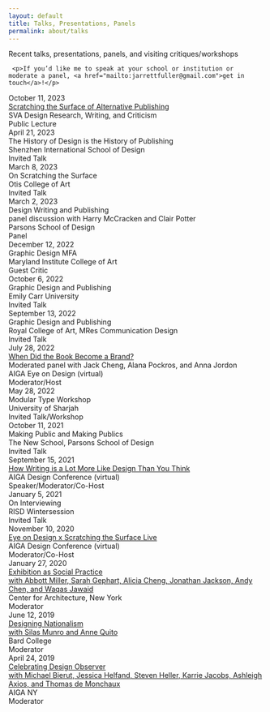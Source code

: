 ```yaml
---
layout: default
title: Talks, Presentations, Panels
permalink: about/talks
---
```


<div class="about-intro">
        <p>Recent talks, presentations, panels, and visiting critiques/workshops</p>

     <p>If you’d like me to speak at your school or institution or moderate a panel, <a href="mailto:jarrettfuller@gmail.com">get in touch</a>!</p>

</div>

<main class="archive-preview">

<div class="object">
        <div class="term">October 11, 2023</div>
        <div class="press-title">
            <a href="https://jarrettfuller.com/projects/sva-talk">
Scratching the Surface of Alternative Publishing <i class="far fa-external-link-alt"></i></a><br></div>
        <div class="school">SVA Design Research, Writing, and Criticism</div>
        <div class="term">Public Lecture</div>
</div>

<div class="object">
        <div class="term">April 21, 2023</div>
        <div class="press-title">
The History of Design is the History of Publishing</div>
        <div class="school">Shenzhen International School of Design</div>
        <div class="term">Invited Talk</div>
</div>

<div class="object">
        <div class="term">March 8, 2023</div>
        <div class="press-title">
On Scratching the Surface</div>
        <div class="school">Otis College of Art</div>
        <div class="term">Invited Talk</div>
</div>

<div class="object">
        <div class="term">March 2, 2023</div>
        <div class="press-title">
Design Writing and Publishing<br>panel discussion with Harry McCracken and Clair Potter</div>
        <div class="school">Parsons School of Design</div>
        <div class="term">Panel</div>
</div>


<div class="object">
        <div class="term">December 12, 2022</div>
        <div class="press-title">
Graphic Design MFA</div>
        <div class="school">Maryland Institute College of Art</div>
        <div class="term">Guest Critic</div>
</div>


<div class="object">
        <div class="term">October 6, 2022</div>
        <div class="press-title">
Graphic Design and Publishing</div>
        <div class="school">Emily Carr University</div>
        <div class="term">Invited Talk</div>
</div>

<div class="object">
        <div class="term">September 13, 2022</div>
        <div class="press-title">
Graphic Design and Publishing</div>
        <div class="school">Royal College of Art, MRes Communication Design</div>
        <div class="term">Invited Talk</div>
</div>

<div class="object">
        <div class="term">July 28, 2022</div>
        <div class="press-title"><a href="https://jarrettfuller.com/projects/books-brands">
When Did the Book Become a Brand?<i class="far fa-external-link-alt"></i></a><br>
    Moderated panel with Jack Cheng, Alana Pockros, and Anna Jordon</div>
        <div class="school">AIGA Eye on Design (virtual)</div>
        <div class="term">Moderator/Host</div>
</div>

<div class="object">
        <div class="term">May 28, 2022</div>
        <div class="press-title">
Modular Type Workshop</div>
        <div class="school">University of Sharjah</div>
        <div class="term">Invited Talk/Workshop</div>
</div>

<div class="object">
        <div class="term">October 11, 2021</div>
        <div class="press-title">
Making Public and Making Publics</div>
        <div class="school">The New School, Parsons School of Design</div>
        <div class="term">Invited Talk</div>
</div>


<div class="object">
        <div class="term">September 15, 2021</div>
        <div class="press-title"><a href="https://jarrettfuller.com/projects/eod-design-writing">
How Writing is a Lot More Like Design Than You Think<i class="far fa-external-link-alt"></i></a></div>
        <div class="school">AIGA Design Conference (virtual)</div>
        <div class="term">Speaker/Moderator/Co-Host</div>
</div>

<div class="object">
        <div class="term">January 5, 2021</div>
        <div class="press-title">
On Interviewing</div>
        <div class="school">RISD Wintersession</div>
        <div class="term">Invited Talk</div>
</div>

<div class="object">
        <div class="term">November 10, 2020</div>
        <div class="press-title"><a href="https://jarrettfuller.com/projects/aiga-conference">
Eye on Design x Scratching the Surface Live<i class="far fa-external-link-alt"></i></a></div>
        <div class="school">AIGA Design Conference (virtual)</div>
        <div class="term">Moderator/Co-Host</div>
</div>

<div class="object">
        <div class="term">January 27, 2020</div>
        <div class="press-title"><a href="https://jarrettfuller.com/projects/exhibition-aia">
Exhibition as Social Practice<br>with Abbott Miller, Sarah Gephart, Alicia Cheng, Jonathan Jackson, Andy Chen, and Waqas Jawaid<i class="far fa-external-link-alt"></i></a></div>
        <div class="school">Center for Architecture, New York</div>
        <div class="term">Moderator</div>
</div>

<div class="object">
        <div class="term">June 12, 2019</div>
        <div class="press-title"><a href="https://jarrettfuller.com/projects/designing-nationalism">
Designing Nationalism<br>with Silas Munro and Anne Quito<i class="far fa-external-link-alt"></i></a></div>
        <div class="school">Bard College</div>
        <div class="term">Moderator</div>
</div>

<div class="object">
        <div class="term">April 24, 2019</div>
        <div class="press-title">
<a href="https://jarrettfuller.com/projects/cultureisnotalwayspopular">Celebrating Design Observer<br>with Michael Bierut, Jessica Helfand, Steven Heller, Karrie Jacobs, Ashleigh Axios, and Thomas de Monchaux <i class="far fa-external-link-alt"></i></a></div>
        <div class="school">AIGA NY</div>
        <div class="term">Moderator</div>
</div>

